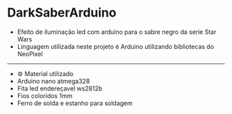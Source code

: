 # DarkSaberArduino
- Efeito de iluminação led com arduino para o sabre negro da serie Star Wars
- Linguagem utilizada neste projeto é Arduino utilizando bibliotecas do NeoPixel
________________________________________________________________________________
- :gear: Material utilizado
- Arduino nano atmega328
- Fita led endereçavel ws2812b
- Fios coloridos 1mm
- Ferro de solda e estanho para soldagem
